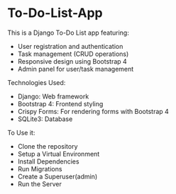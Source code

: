 # To-Do-List-App

This is a Django To-Do List app featuring:
- User registration and authentication
- Task management (CRUD operations)
- Responsive design using Bootstrap 4
- Admin panel for user/task management

Technologies Used:
- Django: Web framework
- Bootstrap 4: Frontend styling
- Crispy Forms: For rendering forms with Bootstrap 4
- SQLite3: Database

To Use it:
- Clone the repository
- Setup a Virtual Environment
- Install Dependencies
- Run Migrations
- Create a Superuser(admin)
- Run the Server
